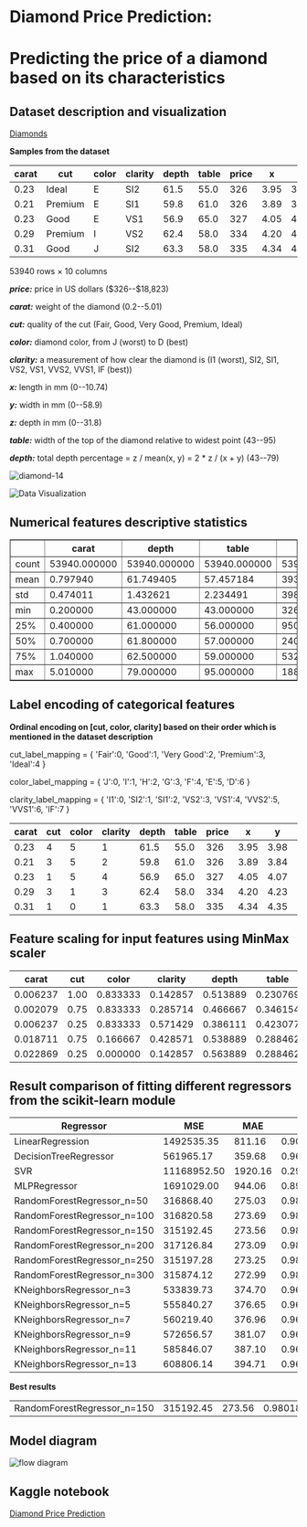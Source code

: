 # Diamond Price Prediction: 
# Predicting the price of a diamond based on its characteristics

## Dataset description and visualization

[Diamonds](https://www.kaggle.com/datasets/shivam2503/diamonds/)

 **Samples from the dataset**
 
<table>
  <thead>
    <tr>
      <th>carat</th>
      <th>cut</th>
      <th>color</th>
      <th>clarity</th>
      <th>depth</th>
      <th>table</th>
      <th>price</th>
      <th>x</th>
      <th>y</th>
      <th>z</th>
    </tr>
  </thead>
  <tbody>
    <tr>
      <td>0.23</td>
      <td>Ideal</td>
      <td>E</td>
      <td>SI2</td>
      <td>61.5</td>
      <td>55.0</td>
      <td>326</td>
      <td>3.95</td>
      <td>3.98</td>
      <td>2.43</td>
    </tr>
    <tr>
      <td>0.21</td>
      <td>Premium</td>
      <td>E</td>
      <td>SI1</td>
      <td>59.8</td>
      <td>61.0</td>
      <td>326</td>
      <td>3.89</td>
      <td>3.84</td>
      <td>2.31</td>
    </tr>
    <tr>
      <td>0.23</td>
      <td>Good</td>
      <td>E</td>
      <td>VS1</td>
      <td>56.9</td>
      <td>65.0</td>
      <td>327</td>
      <td>4.05</td>
      <td>4.07</td>
      <td>2.31</td>
    </tr>
    <tr>
      <td>0.29</td>
      <td>Premium</td>
      <td>I</td>
      <td>VS2</td>
      <td>62.4</td>
      <td>58.0</td>
      <td>334</td>
      <td>4.20</td>
      <td>4.23</td>
      <td>2.63</td>
    </tr>
    <tr>
      <td>0.31</td>
      <td>Good</td>
      <td>J</td>
      <td>SI2</td>
      <td>63.3</td>
      <td>58.0</td>
      <td>335</td>
      <td>4.34</td>
      <td>4.35</td>
      <td>2.75</td>
    </tr>
  </tbody>
</table>

53940 rows × 10 columns

***price:*** price in US dollars (\$326--\$18,823)

***carat:*** weight of the diamond (0.2--5.01)

***cut:*** quality of the cut (Fair, Good, Very Good, Premium, Ideal)

***color:*** diamond color, from J (worst) to D (best)

***clarity:*** a measurement of how clear the diamond is (I1 (worst), SI2, SI1, VS2, VS1, VVS2, VVS1, IF (best))

***x:*** length in mm (0--10.74)

***y:*** width in mm (0--58.9)

***z:*** depth in mm (0--31.8)

***table:*** width of the top of the diamond relative to widest point (43--95)

***depth:*** total depth percentage = z / mean(x, y) = 2 * z / (x + y)  (43--79)

![diamond-14](https://github.com/mohdakrory/Machine-Learning-Practice/assets/67663339/6adc78fa-b160-4d7f-a156-024531782d11)

![Data Visualization](https://github.com/mohdakrory/Machine-Learning-Practice/assets/67663339/6038175a-32cf-456a-9a46-49c019fe5170)

## Numerical features descriptive statistics

<table border="1">
  <tr>
    <th></th>
    <th>carat</th>
    <th>depth</th>
    <th>table</th>
    <th>price</th>
    <th>x</th>
    <th>y</th>
    <th>z</th>
  </tr>
  <tr>
    <td>count</td>
    <td>53940.000000</td>
    <td>53940.000000</td>
    <td>53940.000000</td>
    <td>53940.000000</td>
    <td>53940.000000</td>
    <td>53940.000000</td>
    <td>53940.000000</td>
  </tr>
  <tr>
    <td>mean</td>
    <td>0.797940</td>
    <td>61.749405</td>
    <td>57.457184</td>
    <td>3932.799722</td>
    <td>5.731157</td>
    <td>5.734526</td>
    <td>3.538734</td>
  </tr>
  <tr>
    <td>std</td>
    <td>0.474011</td>
    <td>1.432621</td>
    <td>2.234491</td>
    <td>3989.439738</td>
    <td>1.121761</td>
    <td>1.142135</td>
    <td>0.705699</td>
  </tr>
  <tr>
    <td>min</td>
    <td>0.200000</td>
    <td>43.000000</td>
    <td>43.000000</td>
    <td>326.000000</td>
    <td>0.000000</td>
    <td>0.000000</td>
    <td>0.000000</td>
  </tr>
  <tr>
    <td>25%</td>
    <td>0.400000</td>
    <td>61.000000</td>
    <td>56.000000</td>
    <td>950.000000</td>
    <td>4.710000</td>
    <td>4.720000</td>
    <td>2.910000</td>
  </tr>
  <tr>
    <td>50%</td>
    <td>0.700000</td>
    <td>61.800000</td>
    <td>57.000000</td>
    <td>2401.000000</td>
    <td>5.700000</td>
    <td>5.710000</td>
    <td>3.530000</td>
  </tr>
  <tr>
    <td>75%</td>
    <td>1.040000</td>
    <td>62.500000</td>
    <td>59.000000</td>
    <td>5324.250000</td>
    <td>6.540000</td>
    <td>6.540000</td>
    <td>4.040000</td>
  </tr>
  <tr>
    <td>max</td>
    <td>5.010000</td>
    <td>79.000000</td>
    <td>95.000000</td>
    <td>18823.000000</td>
    <td>10.740000</td>
    <td>58.900000</td>
    <td>31.800000</td>
  </tr>
</table>


## Label encoding of categorical features 

**Ordinal encoding on [cut, color, clarity] based on their order which is mentioned in the dataset description**

cut_label_mapping = {
   'Fair':0, 'Good':1, 'Very Good':2, 'Premium':3, 'Ideal':4
}

color_label_mapping = {
    'J':0, 'I':1, 'H':2, 'G':3, 'F':4, 'E':5, 'D':6
}

clarity_label_mapping = {
    'I1':0, 'SI2':1, 'SI1':2, 'VS2':3, 'VS1':4, 'VVS2':5, 'VVS1':6, 'IF':7
}

<table>
  <thead>
    <tr>
      <th>carat</th>
      <th>cut</th>
      <th>color</th>
      <th>clarity</th>
      <th>depth</th>
      <th>table</th>
      <th>price</th>
      <th>x</th>
      <th>y</th>
      <th>z</th>
    </tr>
  </thead>
  <tbody>
    <tr>
      <td>0.23</td>
      <td>4</td>
      <td>5</td>
      <td>1</td>
      <td>61.5</td>
      <td>55.0</td>
      <td>326</td>
      <td>3.95</td>
      <td>3.98</td>
      <td>2.43</td>
    </tr>
    <tr>
      <td>0.21</td>
      <td>3</td>
      <td>5</td>
      <td>2</td>
      <td>59.8</td>
      <td>61.0</td>
      <td>326</td>
      <td>3.89</td>
      <td>3.84</td>
      <td>2.31</td>
    </tr>
    <tr>
      <td>0.23</td>
      <td>1</td>
      <td>5</td>
      <td>4</td>
      <td>56.9</td>
      <td>65.0</td>
      <td>327</td>
      <td>4.05</td>
      <td>4.07</td>
      <td>2.31</td>
    </tr>
    <tr>
      <td>0.29</td>
      <td>3</td>
      <td>1</td>
      <td>3</td>
      <td>62.4</td>
      <td>58.0</td>
      <td>334</td>
      <td>4.20</td>
      <td>4.23</td>
      <td>2.63</td>
    </tr>
    <tr>
      <td>0.31</td>
      <td>1</td>
      <td>0</td>
      <td>1</td>
      <td>63.3</td>
      <td>58.0</td>
      <td>335</td>
      <td>4.34</td>
      <td>4.35</td>
      <td>2.75</td>
    </tr>
  </tbody>
</table>

## Feature scaling for input features using MinMax scaler

<table>
  <thead>
    <tr>
      <th>carat</th>
      <th>cut</th>
      <th>color</th>
      <th>clarity</th>
      <th>depth</th>
      <th>table</th>
      <th>x</th>
      <th>y</th>
      <th>z</th>
    </tr>
  </thead>
  <tbody>
    <tr>
      <td>0.006237</td>
      <td>1.00</td>
      <td>0.833333</td>
      <td>0.142857</td>
      <td>0.513889</td>
      <td>0.230769</td>
      <td>0.367784</td>
      <td>0.067572</td>
      <td>0.076415</td>
    </tr>
    <tr>
      <td>0.002079</td>
      <td>0.75</td>
      <td>0.833333</td>
      <td>0.285714</td>
      <td>0.466667</td>
      <td>0.346154</td>
      <td>0.362197</td>
      <td>0.065195</td>
      <td>0.072642</td>
    </tr>
    <tr>
      <td>0.006237</td>
      <td>0.25</td>
      <td>0.833333</td>
      <td>0.571429</td>
      <td>0.386111</td>
      <td>0.423077</td>
      <td>0.377095</td>
      <td>0.069100</td>
      <td>0.072642</td>
    </tr>
    <tr>
      <td>0.018711</td>
      <td>0.75</td>
      <td>0.166667</td>
      <td>0.428571</td>
      <td>0.538889</td>
      <td>0.288462</td>
      <td>0.391061</td>
      <td>0.071817</td>
      <td>0.082704</td>
    </tr>
    <tr>
      <td>0.022869</td>
      <td>0.25</td>
      <td>0.000000</td>
      <td>0.142857</td>
      <td>0.563889</td>
      <td>0.288462</td>
      <td>0.404097</td>
      <td>0.073854</td>
      <td>0.086478</td>
    </tr>
  </tbody>
</table>

## Result comparison of fitting different regressors from the scikit-learn module

<table>
  <thead>
    <tr>
      <th>Regressor</th>
      <th>MSE</th>
      <th>MAE</th>
      <th>R2</th>
    </tr>
  </thead>
  <tbody>
    <tr>
      <td>LinearRegression</td>
      <td>1492535.35</td>
      <td>811.16</td>
      <td>0.906150</td>
    </tr>
    <tr>
      <td>DecisionTreeRegressor</td>
      <td>561965.17</td>
      <td>359.68</td>
      <td>0.964664</td>
    </tr>
    <tr>
      <td>SVR</td>
      <td>11168952.50</td>
      <td>1920.16</td>
      <td>0.297698</td>
    </tr>
    <tr>
      <td>MLPRegressor</td>
      <td>1691029.00</td>
      <td>944.06</td>
      <td>0.893668</td>
    </tr>
    <tr>
      <td>RandomForestRegressor_n=50</td>
      <td>316868.40</td>
      <td>275.03</td>
      <td>0.980075</td>
    </tr>
    <tr>
      <td>RandomForestRegressor_n=100</td>
      <td>316820.58</td>
      <td>273.69</td>
      <td>0.980078</td>
    </tr>
    <tr>
      <td >RandomForestRegressor_n=150</td>
      <td>315192.45</td>
      <td>273.56</td>
      <td>0.980181</td>
    </tr>
    <tr>
      <td>RandomForestRegressor_n=200</td>
      <td>317126.84</td>
      <td>273.09</td>
      <td>0.980059</td>
    </tr>
    <tr>
      <td>RandomForestRegressor_n=250</td>
      <td>315197.28</td>
      <td>273.25</td>
      <td>0.980180</td>
    </tr>
    <tr>
      <td>RandomForestRegressor_n=300</td>
      <td>315874.12</td>
      <td>272.99</td>
      <td>0.980138</td>
    </tr>
    <tr>
      <td>KNeighborsRegressor_n=3</td>
      <td>533839.73</td>
      <td>374.70</td>
      <td>0.966432</td>
    </tr>
    <tr>
      <td>KNeighborsRegressor_n=5</td>
      <td>555840.27</td>
      <td>376.65</td>
      <td>0.965049</td>
    </tr>
    <tr>
      <td>KNeighborsRegressor_n=7</td>
      <td>560219.40</td>
      <td>376.96</td>
      <td>0.964773</td>
    </tr>
    <tr>
      <td>KNeighborsRegressor_n=9</td>
      <td>572656.57</td>
      <td>381.07</td>
      <td>0.963991</td>
    </tr>
    <tr>
      <td>KNeighborsRegressor_n=11</td>
      <td>585846.07</td>
      <td>387.10</td>
      <td>0.963162</td>
    </tr>
    <tr>
      <td>KNeighborsRegressor_n=13</td>
      <td>608806.14</td>
      <td>394.71</td>
      <td>0.961718</td>
    </tr>
  </tbody>
</table>



**Best results**
<table>
<tr>
      <td>RandomForestRegressor_n=150</td>
      <td>315192.45</td>
      <td>273.56</td>
      <td>0.980181</td>
    </tr>
</table>

## Model diagram

![flow diagram](https://github.com/mohdakrory/Machine-Learning-Practice/assets/67663339/7308a442-269d-4881-a198-a752769a7368)

## Kaggle notebook

[Diamond Price Prediction](https://www.kaggle.com/code/mohamedeldakrory8/diamond-price-prediction)

